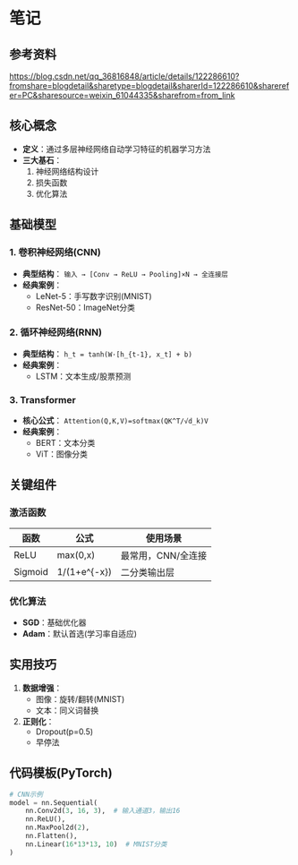 # 笔记

## 参考资料
https://blog.csdn.net/qq_36816848/article/details/122286610?fromshare=blogdetail&sharetype=blogdetail&sharerId=122286610&sharerefer=PC&sharesource=weixin_61044335&sharefrom=from_link


## 核心概念
- **定义**：通过多层神经网络自动学习特征的机器学习方法
- **三大基石**：
  1. 神经网络结构设计
  2. 损失函数
  3. 优化算法

## 基础模型
### 1. 卷积神经网络(CNN)
- **典型结构**：
  `输入 → [Conv → ReLU → Pooling]×N → 全连接层`
- **经典案例**：
  - LeNet-5：手写数字识别(MNIST)
  - ResNet-50：ImageNet分类

### 2. 循环神经网络(RNN)
- **典型结构**：
  `h_t = tanh(W·[h_{t-1}, x_t] + b)`
- **经典案例**：
  - LSTM：文本生成/股票预测

### 3. Transformer
- **核心公式**：
  `Attention(Q,K,V)=softmax(QK^T/√d_k)V`
- **经典案例**：
  - BERT：文本分类
  - ViT：图像分类

## 关键组件
### 激活函数
| 函数   | 公式         | 使用场景          |
|--------|--------------|-------------------|
| ReLU   | max(0,x)     | 最常用，CNN/全连接|
| Sigmoid| 1/(1+e^{-x}) | 二分类输出层      |

### 优化算法
- **SGD**：基础优化器
- **Adam**：默认首选(学习率自适应)

## 实用技巧
1. **数据增强**：
   - 图像：旋转/翻转(MNIST)
   - 文本：同义词替换
2. **正则化**：
   - Dropout(p=0.5)
   - 早停法

## 代码模板(PyTorch)
```python
# CNN示例
model = nn.Sequential(
    nn.Conv2d(3, 16, 3),  # 输入通道3，输出16
    nn.ReLU(),
    nn.MaxPool2d(2),
    nn.Flatten(),
    nn.Linear(16*13*13, 10)  # MNIST分类
)
